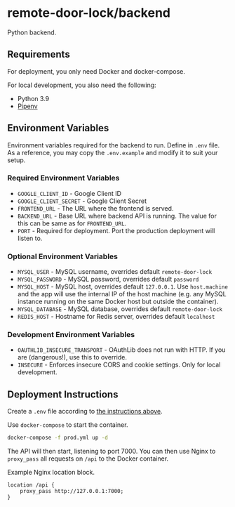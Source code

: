 # remote-door-lock/backend

Python backend.

## Requirements

For deployment, you only need Docker and docker-compose.

For local development, you also need the following:

- Python 3.9
- [Pipenv](https://github.com/pypa/pipenv)

## Environment Variables

Environment variables required for the backend to run. Define in `.env` file. As a reference, you may copy the `.env.example` and modify it to suit your setup.

### Required Environment Variables

- `GOOGLE_CLIENT_ID` - Google Client ID
- `GOOGLE_CLIENT_SECRET` - Google Client Secret
- `FRONTEND_URL` - The URL where the frontend is served.
- `BACKEND_URL` - Base URL where backend API is running. The value for this can be same as for `FRONTEND_URL`.
- `PORT` - Required for deployment. Port the production deployment will listen to.

### Optional Environment Variables

- `MYSQL_USER` - MySQL username, overrides default `remote-door-lock`
- `MYSQL_PASSWORD` - MySQL password, overrides default `password`
- `MYSQL_HOST` - MySQL host, overrides default `127.0.0.1`. Use `host.machine` and the app will use the internal IP of the host machine (e.g. any MySQL instance running on the same Docker host but outside the container).
- `MYSQL_DATABASE` - MySQL database, overrides default `remote-door-lock`
- `REDIS_HOST` - Hostname for Redis server, overrides default `localhost`

### Development Environment Variables

- `OAUTHLIB_INSECURE_TRANSPORT` - OAuthLib does not run with HTTP. If you are (dangerous!), use this to override.
- `INSECURE` - Enforces insecure CORS and cookie settings. Only for local development.

## Deployment Instructions

Create a `.env` file according to [the instructions above](#environment-variables).

Use `docker-compose` to start the container.

```bash
docker-compose -f prod.yml up -d
```

The API will then start, listening to port 7000. You can then use Nginx to `proxy_pass` all requests on `/api` to the Docker container.

Example Nginx location block.

```nginx
location /api {
    proxy_pass http://127.0.0.1:7000;
}
```

